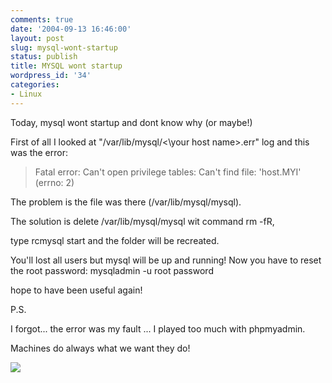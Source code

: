 ```yaml
---
comments: true
date: '2004-09-13 16:46:00'
layout: post
slug: mysql-wont-startup
status: publish
title: MYSQL wont startup
wordpress_id: '34'
categories:
- Linux
---
```


Today, mysql wont startup and dont know why (or maybe!)
  
First of all I looked at "/var/lib/mysql/<\your host name\>.err" log and this was the error:
  


> Fatal error: Can't open privilege tables: Can't find file: 'host.MYI' (errno: 2)
  


The problem is the file was there (/var/lib/mysql/mysql).
  
The solution is delete /var/lib/mysql/mysql wit command rm -fR,
  
type rcmysql start and the folder will be recreated.
  
You'll lost all users but mysql will be up and running! Now you have to reset the root password: mysqladmin -u root password
  

  
hope to have been useful again!
  

  
P.S.
  
I forgot... the error was my fault ... I played too much with phpmyadmin.
  
Machines do always what we want they do!
  


[![](http://www.feedburner.com/fb/images/pub/flchklt.gif)](http://feeds.feedburner.com/zekussuse)
